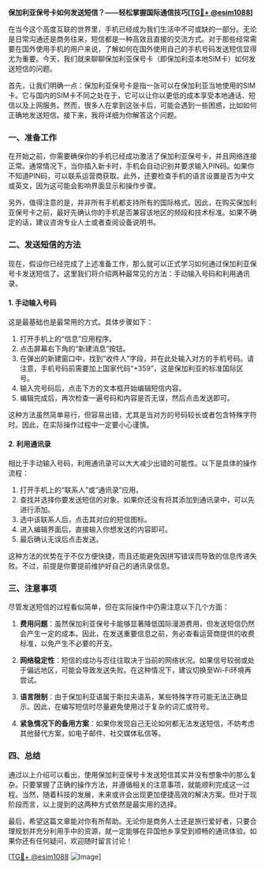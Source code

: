 **保加利亚保号卡如何发送短信？——轻松掌握国际通信技巧[[TG💪+ @esim1088](https://t.me/s/esim1088)]**

在当今这个高度互联的世界里，手机已经成为我们生活中不可或缺的一部分。无论是日常沟通还是商务往来，短信都是一种高效且直接的交流方式。对于那些经常需要在国外使用手机的用户来说，了解如何在国外使用自己的手机号码发送短信显得尤为重要。今天，我们就来聊聊保加利亚保号卡（即保加利亚本地SIM卡）如何发送短信的问题。

首先，让我们明确一点：保加利亚保号卡是指一张可以在保加利亚当地使用的SIM卡。它与国内的SIM卡不同之处在于，它可以让你以更低的成本享受本地通话、短信以及上网服务。然而，很多人在拿到这张卡后，可能会遇到一些困惑，比如如何正确地发送短信。接下来，我将详细为你解答这个问题。

### **一、准备工作**
在开始之前，你需要确保你的手机已经成功激活了保加利亚保号卡，并且网络连接正常。通常情况下，当你插入新卡时，手机会自动识别并要求输入PIN码。如果你不知道PIN码，可以联系运营商获取。此外，还要检查手机的语言设置是否为中文或英文，因为这可能会影响界面显示和操作步骤。

另外，值得注意的是，并非所有手机都支持所有的国际格式。因此，在购买保加利亚保号卡之前，最好先确认你的手机是否兼容该地区的频段和技术标准。如果不确定的话，建议咨询专业人士或者查阅设备说明书。

### **二、发送短信的方法**
现在，假设你已经完成了上述准备工作，那么就可以正式学习如何通过保加利亚保号卡发送短信了。这里我们将介绍两种最常见的方法：手动输入号码和利用通讯录。

#### **1. 手动输入号码**
这是最基础也是最常用的方式。具体步骤如下：
1. 打开手机上的“信息”应用程序。
2. 点击屏幕右下角的“新建消息”按钮。
3. 在弹出的新建窗口中，找到“收件人”字段，并在此处输入对方的手机号码。请注意，手机号码前需要加上国家代码“+359”，这是保加利亚的标准国际区号。
4. 输入完号码后，点击下方的文本框开始编辑短信内容。
5. 编辑完成后，再次检查一遍号码和内容是否无误，然后点击发送即可。

这种方法虽然简单易行，但容易出错，尤其是当对方的号码较长或者包含特殊字符时。因此，在实际操作过程中一定要小心谨慎。

#### **2. 利用通讯录**
相比于手动输入号码，利用通讯录可以大大减少出错的可能性。以下是具体的操作流程：
1. 打开手机上的“联系人”或“通讯录”应用。
2. 查找并选择你要发送短信的对象。如果你还没有将其添加到通讯录中，可以先进行添加。
3. 选中该联系人后，点击其对应的短信图标。
4. 进入编辑界面后，直接输入你想发送的内容即可。
5. 最后确认无误后点击发送。

这种方法的优势在于不仅方便快捷，而且还能避免因拼写错误而导致的信息传递失败。不过，前提是你要提前维护好自己的通讯录信息。

### **三、注意事项**
尽管发送短信的过程看似简单，但在实际操作中仍需注意以下几个方面：

1. **费用问题**：虽然保加利亚保号卡能够显著降低国际漫游费用，但发送短信仍然会产生一定的成本。因此，在发送重要信息之前，务必查看运营商提供的收费标准，以免产生不必要的开支。

2. **网络稳定性**：短信的成功与否往往取决于当前的网络状况。如果信号较弱或处于偏远地区，可能会导致发送失败。在这种情况下，建议切换至Wi-Fi环境再尝试。

3. **语言限制**：由于保加利亚语属于斯拉夫语系，某些特殊字符可能无法正确显示。因此，在编写短信时尽量避免使用过于复杂的词汇或符号。

4. **紧急情况下的备用方案**：如果你发现自己无论如何都无法发送短信，不妨考虑其他替代方案，如电子邮件、社交媒体私信等。

### **四、总结**
通过以上介绍可以看出，使用保加利亚保号卡发送短信其实并没有想象中的那么复杂。只要掌握了正确的操作方法，并遵循相关的注意事项，就能顺利完成这一过程。当然，随着科技的发展，未来或许会出现更加便捷高效的解决方案。但对于现阶段而言，以上提到的这两种方式依然是最实用的选择。

最后，希望这篇文章能对你有所帮助。无论你是商务人士还是旅行爱好者，只要合理规划并充分利用手中的资源，就一定能够在异国他乡享受到顺畅的通讯体验。如果你还有任何疑问，欢迎随时留言讨论！

[[TG💪+ @esim1088](https://t.me/s/esim1088) ![Image](https://i.postimg.cc/4NQfJmqS/Snipaste-2025-05-13-00-14-12.png)]